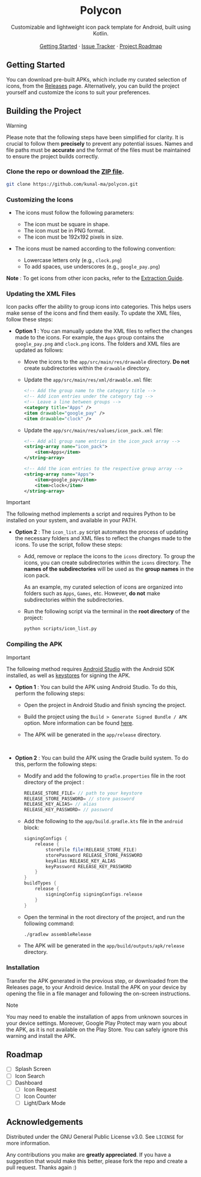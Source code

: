 <div align="center">
<h1 align="center">Polycon</h1>

<p align="center">
Customizable and lightweight icon pack template for Android, built using Kotlin. 
<br />
<br />
<a href="#getting-started">Getting Started</a>
·
<a href="https://github.com/kunal-ma/Polycon/issues">Issue Tracker</a>
·
<a href="#roadmap">Project Roadmap</a>
</p>
</div>

## Getting Started

You can download pre-built APKs, which include my curated selection of icons, from the [Releases](https://github.com/kunal-ma/Polycon/releases) page. Alternatively, you can build the project yourself and customize the icons to suit your preferences.

## Building the Project

> [!WARNING]
> Please note that the following steps have been simplified for clarity. It is crucial to follow them **precisely** to prevent any potential issues. Names and file paths must be **accurate** and the format of the files must be maintained to ensure the project builds correctly.

### Clone the repo or download the [ZIP file](https://github.com/kunal-ma/polycon/archive/refs/heads/main.zip).

```sh
git clone https://github.com/kunal-ma/polycon.git
```

### Customizing the Icons

- The icons must follow the following parameters:
  - The icon must be square in shape.
  - The icon must be in PNG format.
  - The icon must be 192x192 pixels in size.
  
- The icons must be named according to the following convention:
  - Lowercase letters only (e.g., `clock.png`)
  - To add spaces, use underscores (e.g., `google_pay.png`)

**Note** : To get icons from other icon packs, refer to the [Extraction Guide](https://github.com/kunal-ma/Polycon/blob/main/scripts/Extraction.md).

### Updating the XML Files

Icon packs offer the ability to group icons into categories. This helps users make sense of the icons and find them easily. To update the XML files, follow these steps:

- **Option 1** : You can manually update the XML files to reflect the changes made to the icons. For example, the `Apps` group contains the `google_pay.png` and `clock.png` icons. The folders and XML files are updated as follows:

  - Move the icons to the `app/src/main/res/drawable` directory. **Do not** create subdirectories within the `drawable` directory.

  - Update the `app/src/main/res/xml/drawable.xml` file:
  
    ```xml
    <!-- Add the group name to the category title -->
    <!-- Add icon entries under the category tag -->
    <!-- Leave a line between groups -->
    <category title="Apps" />
    <item drawable="google_pay" />
    <item drawable="clock" />
    ```

  - Update the `app/src/main/res/values/icon_pack.xml` file:

    ```xml
    <!-- Add all group name entries in the icon_pack array -->
    <string-array name="icon_pack"> 
        <item>Apps</item>
    </string-array>

    <!-- Add the icon entries to the respective group array -->
    <string-array name="Apps">
        <item>google_pay</item>
        <item>clock</item>
    </string-array>
    ```

> [!IMPORTANT]
> The following method implements a script and requires Python to be installed on your system, and available in your PATH.

- **Option 2** : The `icon_list.py` script automates the process of updating the necessary folders and XML files to reflect the changes made to the icons. To use the script, follow these steps:

  - Add, remove or replace the icons to the `icons` directory. To group the icons, you can create subdirectories within the `icons` directory. The **names of the subdirectories** will be used as the **group names** in the icon pack.
  
    As an example, my curated selection of icons are organized into folders such as `Apps`, `Games`, etc. However, **do not** make subdirectories within the subdirectories.

  - Run the following script via the terminal in the **root directory** of the project:

    ```sh
    python scripts/icon_list.py
    ```

### Compiling the APK

> [!IMPORTANT]
> The following method requires [Android Studio](https://developer.android.com/studio) with the Android SDK installed, as well as [keystores](https://developer.android.com/studio/publish/app-signing#generate-key) for signing the APK.

- **Option 1** : You can build the APK using Android Studio. To do this, perform the following steps:
  
  - Open the project in Android Studio and finish syncing the project.
  
  - Build the project using the `Build > Generate Signed Bundle / APK` option. More information can be found [here](https://developer.android.com/studio/publish/app-signing#sign_release).

  - The APK will be generated in the `app/release` directory.

<br />

- **Option 2** : You can build the APK using the Gradle build system. To do this, perform the following steps:

    - Modify and add the following to `gradle.properties` file in the root directory of the project :
  
      ```gradle
      RELEASE_STORE_FILE= // path to your keystore
      RELEASE_STORE_PASSWORD= // store password
      RELEASE_KEY_ALIAS= // alias
      RELEASE_KEY_PASSWORD= // password
      ```

    - Add the following to the `app/build.gradle.kts` file in the `android` block:
  
      ```gradle
      signingConfigs {
          release {
              storeFile file(RELEASE_STORE_FILE)
              storePassword RELEASE_STORE_PASSWORD
              keyAlias RELEASE_KEY_ALIAS
              keyPassword RELEASE_KEY_PASSWORD
          }
      }
      buildTypes {
          release {
              signingConfig signingConfigs.release
          }
      }
      ```
    
    - Open the terminal in the root directory of the project, and run the following command:
  
      ```sh
      ./gradlew assembleRelease
      ```
    
    - The APK will be generated in the `app/build/outputs/apk/release` directory.

### Installation

Transfer the APK generated in the previous step, or downloaded from the Releases page, to your Android device. Install the APK on your device by opening the file in a file manager and following the on-screen instructions.

> [!NOTE]
> You may need to enable the installation of apps from unknown sources in your device settings. Moreover, Google Play Protect may warn you about the APK, as it is not available on the Play Store. You can safely ignore this warning and install the APK.

## Roadmap

- [ ] Splash Screen
- [ ] Icon Search
- [ ] Dashboard
  - [ ] Icon Request
  - [ ] Icon Counter
  - [ ] Light/Dark Mode

## Acknowledgements

Distributed under the GNU General Public License v3.0. See `LICENSE` for more information.

Any contributions you make are **greatly appreciated**. If you have a suggestion that would make this better, please fork the repo and create a pull request. Thanks again :)